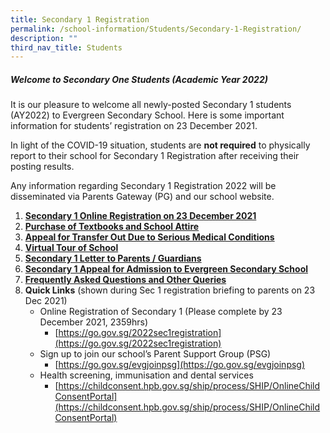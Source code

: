 ```yaml
---
title: Secondary 1 Registration
permalink: /school-information/Students/Secondary-1-Registration/
description: ""
third_nav_title: Students
---
```

##### **Welcome to Secondary One Students (Academic Year 2022)**


It is our pleasure to welcome all newly-posted Secondary 1 students (AY2022) to Evergreen Secondary School. Here is some important information for students’ registration on 23 December 2021.

In light of the COVID-19 situation, students are **not required** to physically report to their school for Secondary 1 Registration after receiving their posting results.

Any information regarding Secondary 1 Registration 2022 will be disseminated via Parents Gateway (PG) and our school website.

1.  [**Secondary 1 Online Registration on 23 December 2021**](/secondary-1-registration/Secondary-1-Online-Registration-on-23-December-2021/)
2.  [**Purchase of Textbooks and School Attire**](/secondary-1-registration/Purchase-of-Textbooks-and-School-Attire/)
3.  [**Appeal for Transfer Out Due to Serious Medical Conditions**](/secondary-1-registration/Appeal-for-Transfer-Out-Due-to-Serious-Medical-Conditions/)
4.  [**Virtual Tour of School**](/secondary-1-registration/Virtual-Tour-of-School/)
5.  [**Secondary 1 Letter to Parents / Guardians**](/secondary-1-registration/Secondary-1-Letter-to-Parents-Guardians/)
6.  [**Secondary 1 Appeal for Admission to Evergreen Secondary School**](/secondary-1-registration/Secondary-1-Appeal-for-Admission-to-Evergreen-Secondary-School/)
7.  [**Frequently Asked Questions and Other Queries**](/secondary-1-registration/Frequently-Asked-Questions-and-Other-Queries/)
8.  **Quick Links** (shown during Sec 1 registration briefing to parents on 23 Dec 2021)
    *   Online Registration of Secondary 1 (Please complete by 23 December 2021, 2359hrs)
        *   [https://go.gov.sg/2022sec1registration](https://go.gov.sg/2022sec1registration)
    *   Sign up to join our school’s Parent Support Group (PSG)
        *   [https://go.gov.sg/evgjoinpsg](https://go.gov.sg/evgjoinpsg)
    *   Health screening, immunisation and dental services
        *   [https://childconsent.hpb.gov.sg/ship/process/SHIP/OnlineChildConsentPortal](https://childconsent.hpb.gov.sg/ship/process/SHIP/OnlineChildConsentPortal)
